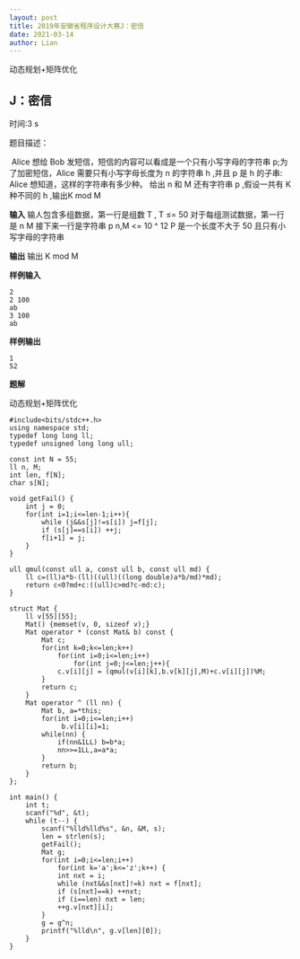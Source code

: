 ```yaml
---
layout: post
title: 2019年安徽省程序设计大赛J：密信
date: 2021-03-14
author: Lian
---
```


动态规划+矩阵优化

## J：密信

时间:3 s

题目描述：

​ Alice 想给 Bob 发短信，短信的内容可以看成是一个只有小写字母的字符串 p;为了加密短信，Alice 需要只有小写字母长度为 n 的字符串 h ,并且 p 是 h 的子串: Alice 想知道，这样的字符串有多少种。
给出 n 和 M 还有字符串 p ,假设一共有 K 种不同的 h ,输出K mod M

**输入**
输人包含多组数据，第一行是组数 T , T ≤= 50
对于每组测试数据，第一行是 n M
接下来一行是字符串 p
n,M <= 10 ^ 12
P 是一个长度不大于 50 且只有小写字母的字符串

**输出**
输出 K mod M

**样例输入**

```
2
2 100
ab
3 100
ab
```

**样例输出**
```
1
52
```

**题解**

动态规划+矩阵优化

```
#include<bits/stdc++.h>
using namespace std;
typedef long long ll;
typedef unsigned long long ull;
 
const int N = 55;
ll n, M;
int len, f[N];
char s[N];
 
void getFail() {
    int j = 0;
    for(int i=1;i<=len-1;i++){
        while (j&&s[j]!=s[i]) j=f[j];
        if (s[j]==s[i]) ++j;
        f[i+1] = j;
    }
}
 
ull qmul(const ull a, const ull b, const ull md) {
	ll c=(ll)a*b-(ll)((ull)((long double)a*b/md)*md);
	return c<0?md+c:((ull)c>md?c-md:c);
}
 
struct Mat {
    ll v[55][55];
    Mat() {memset(v, 0, sizeof v);}
    Mat operator * (const Mat& b) const {
        Mat c;
        for(int k=0;k<=len;k++)
			for(int i=0;i<=len;i++)
				for(int j=0;j<=len;j++){
            c.v[i][j] = (qmul(v[i][k],b.v[k][j],M)+c.v[i][j])%M;
        }
        return c;
    }
    Mat operator ^ (ll nn) {
        Mat b, a=*this;
        for(int i=0;i<=len;i++)
			 b.v[i][i]=1;
        while(nn) {
            if(nn&1LL) b=b*a;
            nn>>=1LL,a=a*a;
        }
        return b;
    }
};
  
int main() {
    int t;
    scanf("%d", &t);
    while (t--) {
        scanf("%lld%lld%s", &n, &M, s);
        len = strlen(s);
        getFail();
        Mat g;
        for(int i=0;i<=len;i++) 
			for(int k='a';k<='z';k++) {
            int nxt = i;
            while (nxt&&s[nxt]!=k) nxt = f[nxt];
            if (s[nxt]==k) ++nxt;
            if (i==len) nxt = len;
            ++g.v[nxt][i];
        }
        g = g^n;
        printf("%lld\n", g.v[len][0]);
    }
}
```
